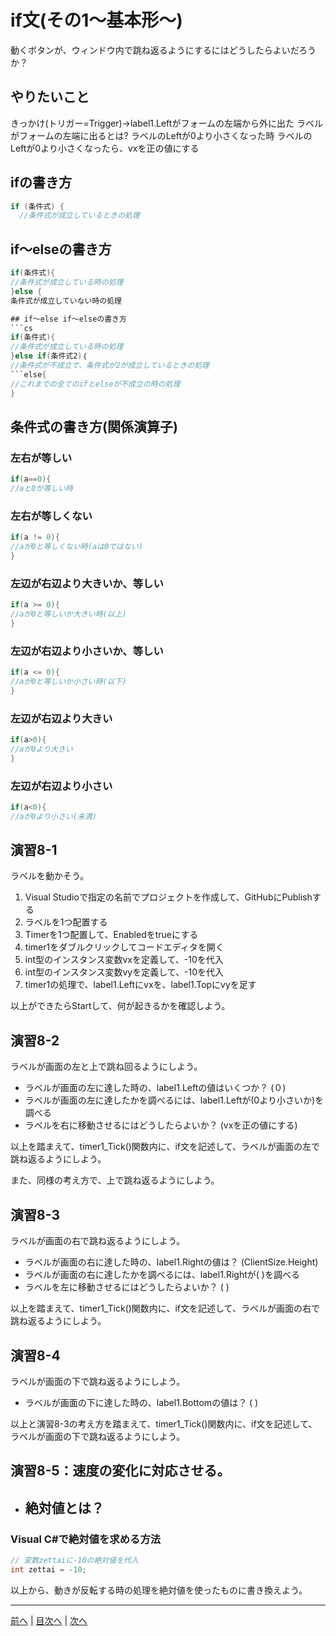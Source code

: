 # if文(その1～基本形～)
動くボタンが、ウィンドウ内で跳ね返るようにするにはどうしたらよいだろうか？

## やりたいこと
きっかけ(トリガー=Trigger)→label1.Leftがフォームの左端から外に出た
ラベルがフォームの左端に出るとは?
ラベルのLeftが0より小さくなった時
ラベルのLeftが0より小さくなったら、vxを正の値にする
## ifの書き方
```cs
if (条件式) {
  //条件式が成立しているときの処理
```

## if～elseの書き方
```cs
if(条件式){
//条件式が成立している時の処理
}else {
条件式が成立していない時の処理

## if～else if～elseの書き方
```cs
if(条件式){
//条件式が成立している時の処理
}else if(条件式2)｛
//条件式が不成立で、条件式が2が成立しているときの処理
```else{
//これまでの全てのifとelseが不成立の時の処理
}
```

## 条件式の書き方(関係演算子)
### 左右が等しい

```cs
if(a==0){
//aと0が等しい時
```

### 左右が等しくない

```cs
if(a != 0){
//aが0と等しくない時(aは0ではない)
}
```

### 左辺が右辺より大きいか、等しい

```cs
if(a >= 0){
//aが0と等しいか大きい時(以上)
}
```

### 左辺が右辺より小さいか、等しい

```cs
if(a <= 0){
//aが0と等しいか小さい時(以下)
}
```

### 左辺が右辺より大きい

```cs
if(a>0){
//aが0より大きい
}
```

### 左辺が右辺より小さい

```cs
if(a<0){
//aが0より小さい(未満)
```

## 演習8-1
ラベルを動かそう。

1.	Visual Studioで指定の名前でプロジェクトを作成して、GitHubにPublishする
2.	ラベルを1つ配置する
3.	Timerを1つ配置して、Enabledをtrueにする
4.	timer1をダブルクリックしてコードエディタを開く
5.	int型のインスタンス変数vxを定義して、-10を代入
6.	int型のインスタンス変数vyを定義して、-10を代入
7.	timer1の処理で、label1.Leftにvxを、label1.Topにvyを足す

以上ができたらStartして、何が起きるかを確認しよう。

## 演習8-2
ラベルが画面の左と上で跳ね回るようにしよう。

- ラベルが画面の左に達した時の、label1.Leftの値はいくつか？ (０)
- ラベルが画面の左に達したかを調べるには、label1.Leftが(0より小さいか)を調べる
- ラベルを右に移動させるにはどうしたらよいか？ (vxを正の値にする)

以上を踏まえて、timer1_Tick()関数内に、if文を記述して、ラベルが画面の左で跳ね返るようにしよう。

また、同様の考え方で、上で跳ね返るようにしよう。

## 演習8-3
ラベルが画面の右で跳ね返るようにしよう。
- ラベルが画面の右に達した時の、label1.Rightの値は？    (ClientSize.Height)
- ラベルが画面の右に達したかを調べるには、label1.Rightが( )を調べる
- ラベルを左に移動させるにはどうしたらよいか？ ( )

以上を踏まえて、timer1_Tick()関数内に、if文を記述して、ラベルが画面の右で跳ね返るようにしよう。

## 演習8-4
ラベルが画面の下で跳ね返るようにしよう。

- ラベルが画面の下に達した時の、label1.Bottomの値は？   ( )

以上と演習8-3の考え方を踏まえて、timer1_Tick()関数内に、if文を記述して、ラベルが画面の下で跳ね返るようにしよう。

## 演習8-5：速度の変化に対応させる。
- 絶対値とは？
  -

### Visual C#で絶対値を求める方法

```cs
// 変数zettaiに-10の絶対値を代入
int zettai = -10;
```

以上から、動きが反転する時の処理を絶対値を使ったものに書き換えよう。

---

[前へ](07.md) | [目次へ](README.md#%E7%9B%AE%E6%AC%A1) | [次へ](09.md)
